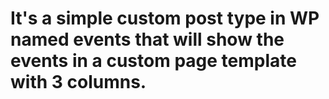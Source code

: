 # It's a simple custom post type in WP named events that will show the events in a custom page template with 3 columns.

